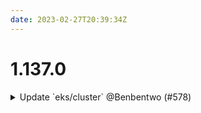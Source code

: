 ```yaml
---
date: 2023-02-27T20:39:34Z
---
```


# 1.137.0

<details>
  <summary>Update `eks/cluster` @Benbentwo (#578)</summary>

### what
* Update EKS Cluster Module to re-include addons

</details>